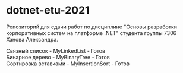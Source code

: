 # dotnet-etu-2021

Репозиторий для сдачи работ по дисциплине "Основы разработки корпоративных систем на платформе .NET" студента группы 7306 Ханова Александра.

Связный список - MyLinkedList - Готов <br>
Бинарное дерево - MyBinaryTree - Готов <br>
Сортировка вставками - MyInsertionSort - Готов <br>
